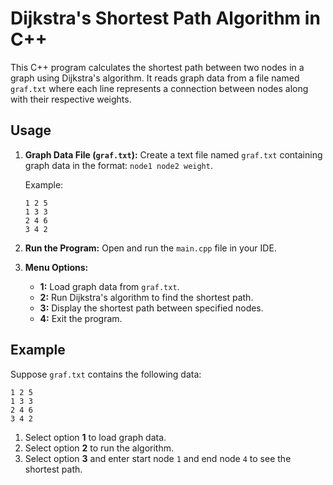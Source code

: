 # Dijkstra's Shortest Path Algorithm in C++

This C++ program calculates the shortest path between two nodes in a graph using Dijkstra's algorithm. It reads graph data from a file named `graf.txt` where each line represents a connection between nodes along with their respective weights.

## Usage

1. **Graph Data File (`graf.txt`):** Create a text file named `graf.txt` containing graph data in the format: `node1 node2 weight`.

    Example:
    ```
    1 2 5
    1 3 3
    2 4 6
    3 4 2
    ```

2. **Run the Program:** Open and run the `main.cpp` file in your IDE.

3. **Menu Options:**
   - **1:** Load graph data from `graf.txt`.
   - **2:** Run Dijkstra's algorithm to find the shortest path.
   - **3:** Display the shortest path between specified nodes.
   - **4:** Exit the program.

## Example

Suppose `graf.txt` contains the following data:

```
1 2 5
1 3 3
2 4 6
3 4 2
```

1. Select option **1** to load graph data.
2. Select option **2** to run the algorithm.
3. Select option **3** and enter start node `1` and end node `4` to see the shortest path.
